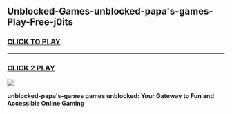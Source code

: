 
## Unblocked-Games-unblocked-papa's-games-Play-Free-j0its
<h3>
<a href="https://premium76.site?title=unblocked-papa's-games&ref=20M">CLICK TO PLAY</a></h3>
<hr>

<h3>
<a href="https://premium76.site?title=unblocked-papa's-games&ref=20M">CLICK 2 PLAY</a>
  
</h3>

<a href="https://premium76.site?title=unblocked-papa's-games&ref=19M"><img src="https://clearcache.store/games.png"></a>


**unblocked-papa's-games games unblocked: Your Gateway to Fun and Accessible Online Gaming**
